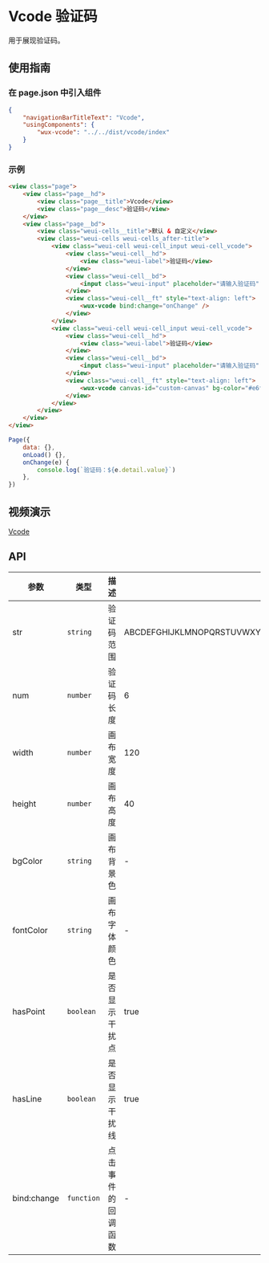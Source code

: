 # Vcode 验证码

用于展现验证码。

## 使用指南

### 在 page.json 中引入组件

```json
{
    "navigationBarTitleText": "Vcode",
    "usingComponents": {
        "wux-vcode": "../../dist/vcode/index"
    }
}
```

### 示例

```html
<view class="page">
    <view class="page__hd">
        <view class="page__title">Vcode</view>
        <view class="page__desc">验证码</view>
    </view>
    <view class="page__bd">
        <view class="weui-cells__title">默认 & 自定义</view>
        <view class="weui-cells weui-cells_after-title">
            <view class="weui-cell weui-cell_input weui-cell_vcode">
                <view class="weui-cell__hd">
                    <view class="weui-label">验证码</view>
                </view>
                <view class="weui-cell__bd">
                    <input class="weui-input" placeholder="请输入验证码" />
                </view>
                <view class="weui-cell__ft" style="text-align: left">
                    <wux-vcode bind:change="onChange" />
                </view>
            </view>
            <view class="weui-cell weui-cell_input weui-cell_vcode">
                <view class="weui-cell__hd">
                    <view class="weui-label">验证码</view>
                </view>
                <view class="weui-cell__bd">
                    <input class="weui-input" placeholder="请输入验证码" />
                </view>
                <view class="weui-cell__ft" style="text-align: left">
                    <wux-vcode canvas-id="custom-canvas" bg-color="#e6f6ff" font-color="#165189" has-point="{{ false }}" has-line="{{ false }}" bind:change="onChange" />
                </view>
            </view>
        </view>
    </view>
</view>
```

```js
Page({
    data: {},
    onLoad() {},
    onChange(e) {
        console.log(`验证码：${e.detail.value}`)
    },
})
```

## 视频演示

[Vcode](./_media/vcode.mp4 ':include :type=iframe width=375px height=667px')

## API

| 参数 | 类型 | 描述 | 默认值 |
| --- | --- | --- | --- |
| str | <code>string</code> | 验证码范围 | ABCDEFGHIJKLMNOPQRSTUVWXYZabcdefghijklmnopqrstuvwxyz0123456789 |
| num | <code>number</code> | 验证码长度 | 6 |
| width | <code>number</code> | 画布宽度 | 120 |
| height | <code>number</code> | 画布高度 | 40 |
| bgColor | <code>string</code> | 画布背景色 | - |
| fontColor | <code>string</code> | 画布字体颜色 | - |
| hasPoint | <code>boolean</code> | 是否显示干扰点 | true |
| hasLine | <code>boolean</code> | 是否显示干扰线 | true |
| bind:change | <code>function</code> | 点击事件的回调函数 | - |